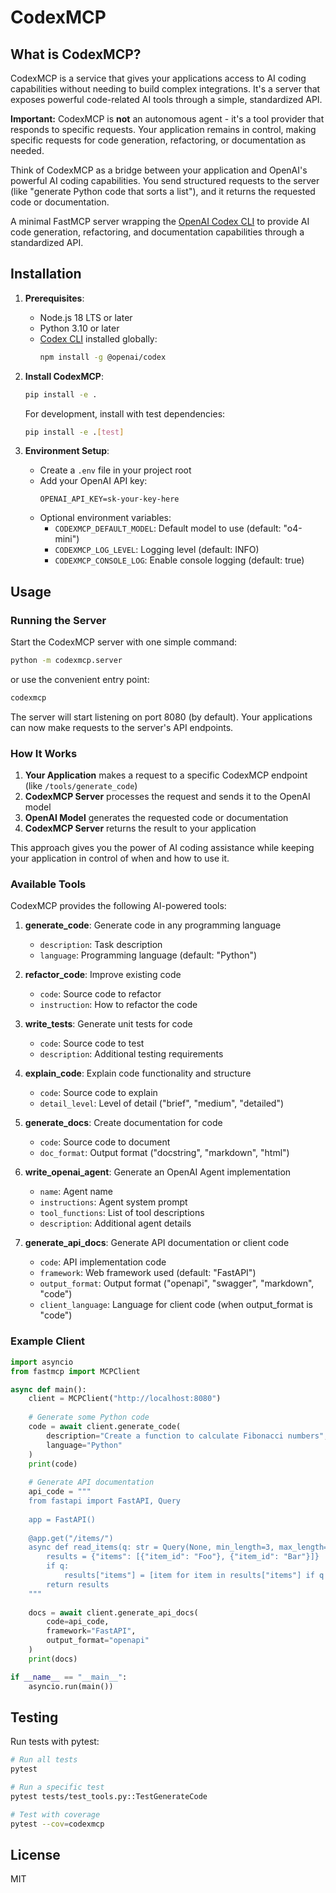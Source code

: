 # CodexMCP

## What is CodexMCP?

CodexMCP is a service that gives your applications access to AI coding capabilities without needing to build complex integrations. It's a server that exposes powerful code-related AI tools through a simple, standardized API.

**Important:** CodexMCP is **not** an autonomous agent - it's a tool provider that responds to specific requests. Your application remains in control, making specific requests for code generation, refactoring, or documentation as needed.

Think of CodexMCP as a bridge between your application and OpenAI's powerful AI coding capabilities. You send structured requests to the server (like "generate Python code that sorts a list"), and it returns the requested code or documentation.

A minimal FastMCP server wrapping the [OpenAI Codex CLI](https://github.com/openai/code-interpreter) to provide AI code generation, refactoring, and documentation capabilities through a standardized API.

## Installation

1. **Prerequisites**:
   - Node.js 18 LTS or later
   - Python 3.10 or later
   - [Codex CLI](https://github.com/openai/code-interpreter) installed globally:
     ```bash
     npm install -g @openai/codex
     ```

2. **Install CodexMCP**:
   ```bash
   pip install -e .
   ```
   
   For development, install with test dependencies:
   ```bash
   pip install -e .[test]
   ```

3. **Environment Setup**:
   - Create a `.env` file in your project root
   - Add your OpenAI API key:
     ```
     OPENAI_API_KEY=sk-your-key-here
     ```
   - Optional environment variables:
     - `CODEXMCP_DEFAULT_MODEL`: Default model to use (default: "o4-mini")
     - `CODEXMCP_LOG_LEVEL`: Logging level (default: INFO)
     - `CODEXMCP_CONSOLE_LOG`: Enable console logging (default: true)

## Usage

### Running the Server

Start the CodexMCP server with one simple command:

```bash
python -m codexmcp.server
```

or use the convenient entry point:

```bash
codexmcp
```

The server will start listening on port 8080 (by default). Your applications can now make requests to the server's API endpoints.

### How It Works

1. **Your Application** makes a request to a specific CodexMCP endpoint (like `/tools/generate_code`)
2. **CodexMCP Server** processes the request and sends it to the OpenAI model
3. **OpenAI Model** generates the requested code or documentation
4. **CodexMCP Server** returns the result to your application

This approach gives you the power of AI coding assistance while keeping your application in control of when and how to use it.

### Available Tools

CodexMCP provides the following AI-powered tools:

1. **generate_code**: Generate code in any programming language
   - `description`: Task description
   - `language`: Programming language (default: "Python")

2. **refactor_code**: Improve existing code
   - `code`: Source code to refactor
   - `instruction`: How to refactor the code

3. **write_tests**: Generate unit tests for code
   - `code`: Source code to test
   - `description`: Additional testing requirements

4. **explain_code**: Explain code functionality and structure
   - `code`: Source code to explain
   - `detail_level`: Level of detail ("brief", "medium", "detailed")

5. **generate_docs**: Create documentation for code
   - `code`: Source code to document
   - `doc_format`: Output format ("docstring", "markdown", "html")

6. **write_openai_agent**: Generate an OpenAI Agent implementation
   - `name`: Agent name
   - `instructions`: Agent system prompt
   - `tool_functions`: List of tool descriptions
   - `description`: Additional agent details

7. **generate_api_docs**: Generate API documentation or client code
   - `code`: API implementation code
   - `framework`: Web framework used (default: "FastAPI")
   - `output_format`: Output format ("openapi", "swagger", "markdown", "code")
   - `client_language`: Language for client code (when output_format is "code")

### Example Client

```python
import asyncio
from fastmcp import MCPClient

async def main():
    client = MCPClient("http://localhost:8080")
    
    # Generate some Python code
    code = await client.generate_code(
        description="Create a function to calculate Fibonacci numbers",
        language="Python"
    )
    print(code)
    
    # Generate API documentation
    api_code = """
    from fastapi import FastAPI, Query
    
    app = FastAPI()
    
    @app.get("/items/")
    async def read_items(q: str = Query(None, min_length=3, max_length=50)):
        results = {"items": [{"item_id": "Foo"}, {"item_id": "Bar"}]}
        if q:
            results["items"] = [item for item in results["items"] if q in item["item_id"]]
        return results
    """
    
    docs = await client.generate_api_docs(
        code=api_code,
        framework="FastAPI",
        output_format="openapi"
    )
    print(docs)

if __name__ == "__main__":
    asyncio.run(main())
```

## Testing

Run tests with pytest:

```bash
# Run all tests
pytest

# Run a specific test
pytest tests/test_tools.py::TestGenerateCode

# Test with coverage
pytest --cov=codexmcp
```

## License

MIT